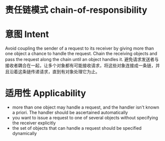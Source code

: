 #  责任链模式 chain-of-responsibility 

# 意图 Intent 
Avoid coupling the sender of a request to its receiver by giving more than one object a chance to handle the request. Chain the receiving objects and pass the request along the chain until an object handles it.
避免请求发送者与接收者耦合在一起，让多个对象都有可能接收请求，将这些对象连接成一条链，并且沿着这条链传递请求，直到有对象处理它为止。



# 适用性 Applicability
  * more than one object may handle a request, and the handler isn't known a priori. The handler should be ascertained automatically
* you want to issue a request to one of several objects without specifying the receiver explicitly
* the set of objects that can handle a request should be specified dynamically
